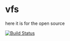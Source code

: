 # vfs

here it is for the open source

[![Build Status](https://travis-ci.org/vistarmedia/vfs.svg?branch=master)](https://travis-ci.org/vistarmedia/vfs)

